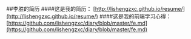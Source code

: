 ##李胜的简历
####这是我的简历：
[http://lishengzxc.github.io/resume/](http://lishengzxc.github.io/resume/)
####这是我的前端学习心得：
[https://github.com/lishengzxc/diary/blob/master/fe.md](https://github.com/lishengzxc/diary/blob/master/fe.md)


